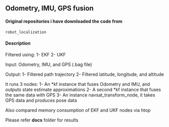 ## Odometry, IMU, GPS fusion

 
 
#### Original repositories i have downloaded the code from
  
	robot_localization


#### Description
  
Filtered using:
1- EKF
2- UKF

Input: Odometry, IMU, and GPS (.bag file)

Output:
1- Filtered path trajectory
2- Filtered latitude, longitude, and altitude

It runs 3 nodes:
1- An *kf instance that fuses Odometry and IMU, and outputs state estimate approximations
2- A second *kf instance that fuses the same data with GPS
3- An instance navsat_transform_node, it takes GPS data and produces pose data

Also compared memory consumption of EKF and UKF nodes via htop

Please refer **docs** folder for results
